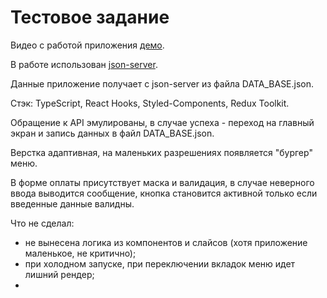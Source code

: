 # Тестовое задание
Видео с работой приложения [демо](https://youtu.be/8Q1WXoCWqNs).

В работе использован [json-server](https://www.npmjs.com/package/json-server).

Данные приложение получает с json-server из файла DATA_BASE.json.

Стэк: TypeScript, React Hooks, Styled-Components, Redux Toolkit.

Обращение к API эмулированы, в случае успеха - переход на главный экран и запись данных в файл DATA_BASE.json.

Верстка адаптивная, на маленьких разрешениях появляется "бургер" меню.

В форме оплаты присутствует маска и валидация, в случае неверного ввода выводится сообщение, 
кнопка становится активной только если введенные данные валидны.

Что не сделал:
 - не вынесена логика из компонентов и слайсов (хотя приложение маленькое, не критично);
 - при холодном запуске, при переключении вкладок меню идет лишний рендер;
 - 
